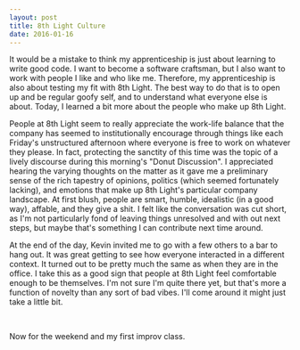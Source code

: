 ```yaml
---
layout: post
title: 8th Light Culture
date: 2016-01-16
---
```


It would be a mistake to think my apprenticeship is just about learning
to write good code. I want to become a software craftsman, but I also
want to work with people I like and who like me. Therefore, my
apprenticeship is also about testing my fit with 8th Light. The best way
to do that is to open up and be regular goofy self, and to understand
what everyone else is about. Today, I learned a bit more about the
people who make up 8th Light.

People at 8th Light seem to really appreciate the work-life balance that
the company has seemed to institutionally encourage through things like
each Friday's unstructured afternoon where everyone is free to work on
whatever they please. In fact, protecting the sanctity of this time was
the topic of a lively discourse during this morning's "Donut
Discussion". I appreciated hearing the varying thoughts on the matter as
it gave me a preliminary sense of the rich tapestry of opinions,
politics (which seemed fortunately lacking), and emotions that make up
8th Light's particular company landscape. At first blush, people are
smart, humble, idealistic (in a good way), affable, and they give a
shit. I felt like the conversation was cut short, as I'm not
particularly fond of leaving things unresolved and with out next steps,
but maybe that's something I can contribute next time around.

At the end of the day, Kevin invited me to go with a few others to a bar
to hang out. It was great getting to see how everyone interacted in a
different context. It turned out to be pretty much the same as when they
are in the office. I take this as a good sign that people at 8th Light
feel comfortable enough to be themselves. I'm not sure I'm quite there
yet, but that's more a function of novelty than any sort of bad vibes.
I'll come around it might just take a little bit.

 

Now for the weekend and my first improv class.
